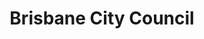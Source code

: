 ---
url: https://www.brisbane.qld.gov.au/about-council/news-and-publications/news-and-publications/subscribe-to-e-newsletters
title: Brisbane City Council
category: ["organization"]
literacyLevel: "0"
headline: The official newsletter for the Brisbane City Council.
os: [web]
pricing: ["free"]
city: "Brisbane, QLD, AU"
feeds: ["Newsletter"]
dateAdded: 2025-01-25
---